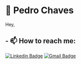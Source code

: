 # 🚀 Pedro Chaves

Hey,

## - 📫 How to reach me:
[![Linkedin Badge](https://img.shields.io/badge/-LinkedIn-blue?style=flat-square&logo=Linkedin&logoColor=white&link=https://www.linkedin.com/in/pedro-chaves-722682191/)](https://www.linkedin.com/in/pedro-chaves-722682191)
[![Gmail Badge](https://img.shields.io/badge/-Gmail-c14438?style=flat-square&logo=Gmail&logoColor=white&link=mailto:pedroochavess97@gmail.com)](mailto:pedroochavess97@gmail.com)


